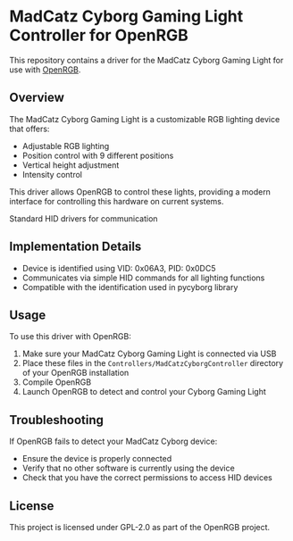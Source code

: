 # MadCatz Cyborg Gaming Light Controller for OpenRGB
This repository contains a driver for the MadCatz Cyborg Gaming Light for use with [OpenRGB](https://openrgb.org).

## Overview
The MadCatz Cyborg Gaming Light is a customizable RGB lighting device that offers:
- Adjustable RGB lighting
- Position control with 9 different positions
- Vertical height adjustment
- Intensity control

This driver allows OpenRGB to control these lights, providing a modern interface for controlling this hardware on current systems.

Standard HID drivers for communication

## Implementation Details
- Device is identified using VID: 0x06A3, PID: 0x0DC5
- Communicates via simple HID commands for all lighting functions
- Compatible with the identification used in pycyborg library

## Usage
To use this driver with OpenRGB:
1. Make sure your MadCatz Cyborg Gaming Light is connected via USB
2. Place these files in the `Controllers/MadCatzCyborgController` directory of your OpenRGB installation
3. Compile OpenRGB
4. Launch OpenRGB to detect and control your Cyborg Gaming Light

## Troubleshooting
If OpenRGB fails to detect your MadCatz Cyborg device:
- Ensure the device is properly connected
- Verify that no other software is currently using the device
- Check that you have the correct permissions to access HID devices

## License
This project is licensed under GPL-2.0 as part of the OpenRGB project.
